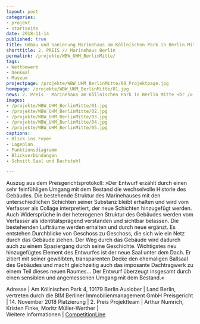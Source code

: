```yaml
---
layout: post
categories:
- projekt
- startseite
date: 2018-11-14
published: true
title: Umbau und Sanierung Marinehaus am Köllnischen Park in Berlin Mitte
shorttitle: 2. PREIS // Marinehaus Berlin
permalink: /projekte/WBW_UHM_BerlinMitte/
tags: 
- Wettbewerb
- Denkmal
- Museum
projectpage: /projekte/WBW_UHM_BerlinMitte/00_Projektpage.jpg
homepage: /projekte/WBW_UHM_BerlinMitte/01.jpg
news: 2. Preis - Marinehaus am Köllnischen Park in Berlin Mitte <br />
images:
- /projekte/WBW_UHM_BerlinMitte/01.jpg
- /projekte/WBW_UHM_BerlinMitte/02.jpg
- /projekte/WBW_UHM_BerlinMitte/03.jpg
- /projekte/WBW_UHM_BerlinMitte/04.jpg
- /projekte/WBW_UHM_BerlinMitte/05.jpg
captions:
- Blick ins Foyer
- Lageplan
- Funktionsdiagramm
- Blickverbindungen
- Schnitt Saal und Dachstuhl

---
```

Auszug aus dem Preisgerichtsprotokoll: »Der Entwurf erzählt durch einen sehr feinfühligen Umgang mit dem Bestand die wechselvolle Historie des Gebäudes. Die bestehende Struktur des Marinehauses mit den unterschiedlichen Schichten seiner Substanz bleibt erhalten und wird vom Verfasser als Collage interpretiert, der neue Schichten hinzugefügt werden. Auch Widersprüche in der heterogenen Struktur des Gebäudes werden vom Verfasser als identitätsprägend verstanden und sichtbar belassen. Die bestehenden Lufträume werden erhalten und durch neue ergänzt. Es entstehen Durchblicke von Geschoss zu Geschoss, die sich wie ein Netz durch das Gebäude ziehen. Der Weg durch das Gebäude wird dadurch auch zu einem Spaziergang durch seine Geschichte. Wichtigstes neu hinzugefügtes Element des Entwurfes ist der neue Saal unter dem Dach. Er zitiert mit seiner gewölbten, transparenten Decke den ehemaligen Ballsaal des Gebäudes und macht gleichzeitig auch das imposante Dachtragwerk zu einem Teil dieses neuen Raumes… Der Entwurf überzeugt insgesamt durch einen sensiblen und angemessenen Umgang mit dem Bestand.«

Adresse					|	Am Köllnischen Park 4, 10179 Berlin
Auslober				|	Land Berlin, vertreten durch die BIM Berliner Immobilienmanagement GmbH
Preisgericht			|	14. November 2018
Platzierung				|	2. Preis
Projektteam				|	Arthur Numrich, Kristen Finke, Moritz Müller-Werther
                        |    
Weitere Informationen       |   [CompetitionLine](https://www.competitionline.com/de/ergebnisse/303633) 


